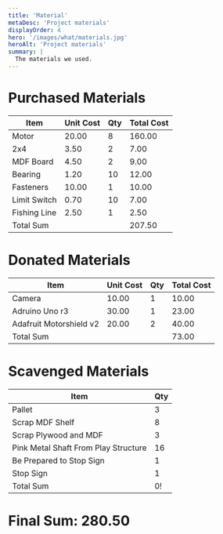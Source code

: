 ```yaml
---
title: 'Material'
metaDesc: 'Project materials'
displayOrder: 4
hero: '/images/what/materials.jpg'
heroAlt: 'Project materials'
summary: |
  The materials we used.
---
```


# Purchased Materials

Item | Unit Cost | Qty | Total Cost
---|---|---|---
Motor | 20.00 | 8 | 160.00
2x4 | 3.50 | 2 | 7.00
MDF Board | 4.50 | 2 | 9.00
Bearing | 1.20 | 10 | 12.00
Fasteners | 10.00 | 1 | 10.00
Limit Switch | 0.70 | 10 | 7.00
Fishing Line | 2.50 | 1 | 2.50
Total Sum |  |  | 207.50

# Donated Materials

Item | Unit Cost | Qty | Total Cost
---|---|---|---
Camera | 10.00 | 1 | 10.00
Adruino Uno r3 | 30.00 | 1 | 23.00
Adafruit Motorshield v2 | 20.00 | 2 | 40.00
Total Sum |  |  | 73.00

# Scavenged Materials
Item | Qty 
---|---
Pallet | 3 
Scrap MDF Shelf | 8
Scrap Plywood and MDF | 3
Pink Metal Shaft From Play Structure | 16
Be Prepared to Stop Sign | 1
Stop Sign | 1
Total Sum |  0!

# Final Sum: 280.50
